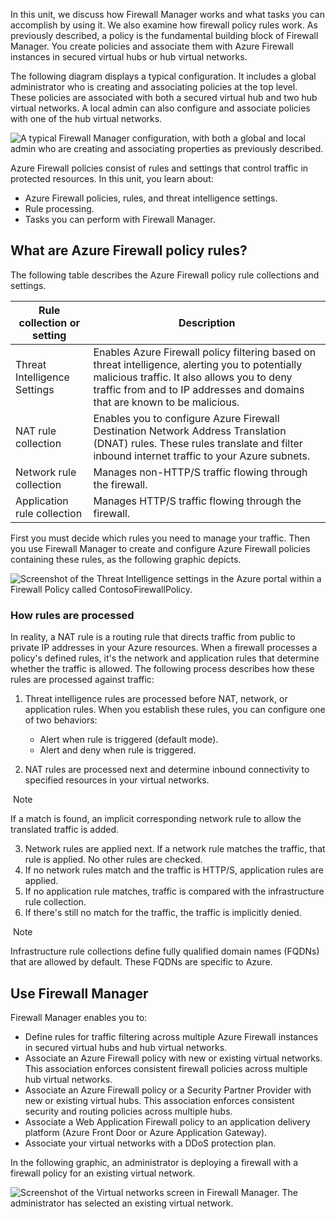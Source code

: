 
In this unit, we discuss how Firewall Manager works and what tasks you can accomplish by using it. We also examine how firewall policy rules work. As previously described, a policy is the fundamental building block of Firewall Manager. You create policies and associate them with Azure Firewall instances in secured virtual hubs or hub virtual networks.

The following diagram displays a typical configuration. It includes a global administrator who is creating and associating policies at the top level. These policies are associated with both a secured virtual hub and two hub virtual networks. A local admin can also configure and associate policies with one of the hub virtual networks.

![A typical Firewall Manager configuration, with both a global and local admin who are creating and associating properties as previously described.](https://learn.microsoft.com/en-us/training/modules/intro-to-azure-firewall-manager/media/policy-overview.png)

Azure Firewall policies consist of rules and settings that control traffic in protected resources. In this unit, you learn about:

- Azure Firewall policies, rules, and threat intelligence settings.
- Rule processing.
- Tasks you can perform with Firewall Manager.

## What are Azure Firewall policy rules?

The following table describes the Azure Firewall policy rule collections and settings.

|Rule collection or setting|Description|
|---|---|
|Threat Intelligence Settings|Enables Azure Firewall policy filtering based on threat intelligence, alerting you to potentially malicious traffic. It also allows you to deny traffic from and to IP addresses and domains that are known to be malicious.|
|NAT rule collection|Enables you to configure Azure Firewall Destination Network Address Translation (DNAT) rules. These rules translate and filter inbound internet traffic to your Azure subnets.|
|Network rule collection|Manages non-HTTP/S traffic flowing through the firewall.|
|Application rule collection|Manages HTTP/S traffic flowing through the firewall.|

First you must decide which rules you need to manage your traffic. Then you use Firewall Manager to create and configure Azure Firewall policies containing these rules, as the following graphic depicts.

![Screenshot of the Threat Intelligence settings in the Azure portal within a Firewall Policy called ContosoFirewallPolicy.](https://learn.microsoft.com/en-us/training/modules/intro-to-azure-firewall-manager/media/threat-intelligence.png)

### How rules are processed

In reality, a NAT rule is a routing rule that directs traffic from public to private IP addresses in your Azure resources. When a firewall processes a policy's defined rules, it's the network and application rules that determine whether the traffic is allowed. The following process describes how these rules are processed against traffic:

1. Threat intelligence rules are processed before NAT, network, or application rules. When you establish these rules, you can configure one of two behaviors:
    
    - Alert when rule is triggered (default mode).
    - Alert and deny when rule is triggered.
2. NAT rules are processed next and determine inbound connectivity to specified resources in your virtual networks.
    

 Note

If a match is found, an implicit corresponding network rule to allow the translated traffic is added.

3. Network rules are applied next. If a network rule matches the traffic, that rule is applied. No other rules are checked.
4. If no network rules match and the traffic is HTTP/S, application rules are applied.
5. If no application rule matches, traffic is compared with the infrastructure rule collection.
6. If there's still no match for the traffic, the traffic is implicitly denied.

 Note

Infrastructure rule collections define fully qualified domain names (FQDNs) that are allowed by default. These FQDNs are specific to Azure.

## Use Firewall Manager

Firewall Manager enables you to:

- Define rules for traffic filtering across multiple Azure Firewall instances in secured virtual hubs and hub virtual networks.
- Associate an Azure Firewall policy with new or existing virtual networks. This association enforces consistent firewall policies across multiple hub virtual networks.
- Associate an Azure Firewall policy or a Security Partner Provider with new or existing virtual hubs. This association enforces consistent security and routing policies across multiple hubs.
- Associate a Web Application Firewall policy to an application delivery platform (Azure Front Door or Azure Application Gateway).
- Associate your virtual networks with a DDoS protection plan.

In the following graphic, an administrator is deploying a firewall with a firewall policy for an existing virtual network.

![Screenshot of the Virtual networks screen in Firewall Manager. The administrator has selected an existing virtual network.](https://learn.microsoft.com/en-us/training/modules/intro-to-azure-firewall-manager/media/deploy-firewall.png)